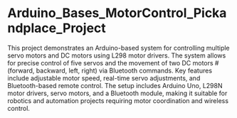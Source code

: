 # Arduino_Bases_MotorControl_Pickandplace_Project
This project demonstrates an Arduino-based system for controlling multiple servo motors and DC motors using L298 motor drivers. The system allows for precise control of five servos and the movement of two DC motors #(forward, backward, left, right) via Bluetooth commands. Key features include adjustable motor speed, real-time servo adjustments, and Bluetooth-based remote control. The setup includes Arduino Uno, L298N motor drivers, servo motors, and a Bluetooth module, making it suitable for robotics and automation projects requiring motor coordination and wireless control.
